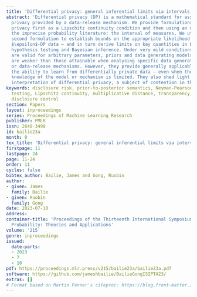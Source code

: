 ```yaml
---
title: 'Differential privacy: general inferential limits via intervals of measures'
abstract: 'Differential privacy (DP) is a mathematical standard for assessing the
  privacy provided by a data-release mechanism. We provide formulations of pure $\epsilon$-differential
  privacy first as a Lipschitz continuity condition and then using an object from
  the imprecise probability literature: the interval of measures. We utilise this
  second formulation to establish bounds on the appropriate likelihood function for
  $\epsilon$-DP data – and in turn derive limits on key quantities in both frequentist
  hypothesis testing and Bayesian inference. Under very mild conditions, these results
  are valid for arbitrary parameters, priors and data generating models. These bounds
  are weaker than those attainable when analysing specific data generating models
  or data-release mechanisms. However, they provide generally applicable limits on
  the ability to learn from differentially private data – even when the analyst’s
  knowledge of the model or mechanism is limited. They also shed light on the semantic
  interpretation of differential privacy, a subject of contention in the current literature.'
keywords: disclosure risk, prior-to-posterior semantics, Neyman-Pearson hypothesis
  testing, Lipschitz continuity, multiplicative distance, transparency, statistical
  disclosure control
section: Papers
layout: inproceedings
series: Proceedings of Machine Learning Research
publisher: PMLR
issn: 2640-3498
id: bailie23a
month: 0
tex_title: 'Differential privacy: general inferential limits via intervals of measures'
firstpage: 11
lastpage: 24
page: 11-24
order: 11
cycles: false
bibtex_author: Bailie, James and Gong, Ruobin
author:
- given: James
  family: Bailie
- given: Ruobin
  family: Gong
date: 2023-07-10
address:
container-title: 'Proceedings of the Thirteenth International Symposium on Imprecise
  Probability: Theories and Applications'
volume: '215'
genre: inproceedings
issued:
  date-parts:
  - 2023
  - 7
  - 10
pdf: https://proceedings.mlr.press/v215/bailie23a/bailie23a.pdf
software: https://github.com/jameshbailie/BailieGongISIPTA23/
extras: []
# Format based on Martin Fenner's citeproc: https://blog.front-matter.io/posts/citeproc-yaml-for-bibliographies/
---
```

